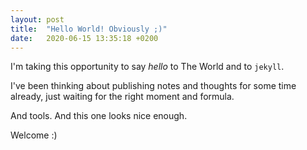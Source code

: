 ```yaml
---
layout: post
title:  "Hello World! Obviously ;)"
date:   2020-06-15 13:35:18 +0200
---
```

I'm taking this opportunity to say _hello_ to The World and to `jekyll`.

I've been thinking about publishing notes and thoughts for some time already, just waiting for the right moment and formula.

And tools. And this one looks nice enough.

Welcome :)
